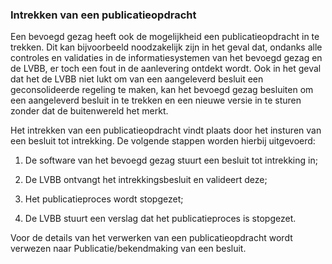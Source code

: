 ### Intrekken van een publicatieopdracht 

Een bevoegd gezag heeft ook de mogelijkheid een publicatieopdracht in te
trekken. Dit kan bijvoorbeeld noodzakelijk zijn in het geval dat, ondanks alle
controles en validaties in de informatiesystemen van het bevoegd gezag en de
LVBB, er toch een fout in de aanlevering ontdekt wordt. Ook in het geval dat het
de LVBB niet lukt om van een aangeleverd besluit een geconsolideerde regeling te
maken, kan het bevoegd gezag besluiten om een aangeleverd besluit in te trekken
en een nieuwe versie in te sturen zonder dat de buitenwereld het merkt.

Het intrekken van een publicatieopdracht vindt plaats door het insturen van een
besluit tot intrekking. De volgende stappen worden hierbij uitgevoerd:

1.  De software van het bevoegd gezag stuurt een besluit tot intrekking in;

2.  De LVBB ontvangt het intrekkingsbesluit en valideert deze;

3.  Het publicatieproces wordt stopgezet;

4.  De LVBB stuurt een verslag dat het publicatieproces is stopgezet.

Voor de details van het verwerken van een publicatieopdracht wordt verwezen naar
Publicatie/bekendmaking van een besluit.
